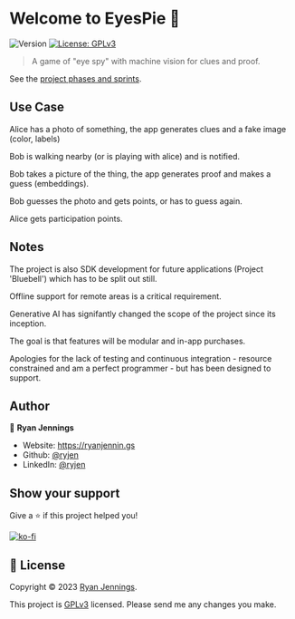 # Welcome to EyesPie 👋

![Version](https://img.shields.io/badge/version-0.1.0-blue.svg?cacheSeconds=2592000)
[![License: GPLv3](https://img.shields.io/badge/License-GPLv3-yellow.svg)](https://www.gnu.org/licenses/gpl-3.0.en.html)

> A game of "eye spy" with machine vision for clues and proof.

See the [project phases and sprints](https://github.com/orgs/hackelia-micrantha/projects/3/views/2).

## Use Case

Alice has a photo of something, the app generates clues and a fake image (color, labels)

Bob is walking nearby (or is playing with alice) and is notified.

Bob takes a picture of the thing, the app generates proof and makes a guess (embeddings).

Bob guesses the photo and gets points, or has to guess again.

Alice gets participation points.

## Notes

The project is also SDK development for future applications (Project 'Bluebell') which has to be split out still.

Offline support for remote areas is a critical requirement.

Generative AI has signifantly changed the scope of the project since its inception.

The goal is that features will be modular and in-app purchases.

Apologies for the lack of testing and continuous integration - resource constrained and am a perfect programmer - but has been designed to support.

## Author

👤 **Ryan Jennings**

- Website: <https://ryanjennin.gs>
- Github: [@ryjen](https://github.com/ryjen)
- LinkedIn: [@ryjen](https://linkedin.com/in/ryjen)

## Show your support

Give a ⭐️ if this project helped you!

[![ko-fi](https://ko-fi.com/img/githubbutton_sm.svg)](https://ko-fi.com/B0B1LPW9M)

## 📝 License

Copyright © 2023 [Ryan Jennings](https://github.com/ryjen).

This project is [GPLv3](https://www.gnu.org/licenses/gpl-3.0.en.html) licensed. Please send me any changes you make.
